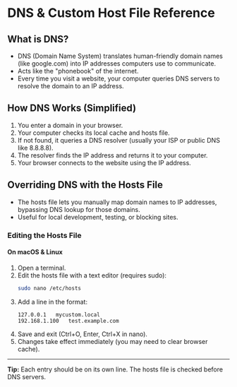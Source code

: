 # DNS & Custom Host File Reference

## What is DNS?

- DNS (Domain Name System) translates human-friendly domain names (like google.com) into IP addresses computers use to communicate.
- Acts like the "phonebook" of the internet.
- Every time you visit a website, your computer queries DNS servers to resolve the domain to an IP address.

## How DNS Works (Simplified)

1. You enter a domain in your browser.
2. Your computer checks its local cache and hosts file.
3. If not found, it queries a DNS resolver (usually your ISP or public DNS like 8.8.8.8).
4. The resolver finds the IP address and returns it to your computer.
5. Your browser connects to the website using the IP address.

## Overriding DNS with the Hosts File

- The hosts file lets you manually map domain names to IP addresses, bypassing DNS lookup for those domains.
- Useful for local development, testing, or blocking sites.

### Editing the Hosts File

#### On macOS & Linux

1. Open a terminal.
2. Edit the hosts file with a text editor (requires sudo):
   ```bash
   sudo nano /etc/hosts
   ```
3. Add a line in the format:
   ```
   127.0.0.1   mycustom.local
   192.168.1.100   test.example.com
   ```
4. Save and exit (Ctrl+O, Enter, Ctrl+X in nano).
5. Changes take effect immediately (you may need to clear browser cache).

---

**Tip:** Each entry should be on its own line. The hosts file is checked before DNS servers.
